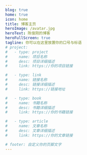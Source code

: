 ```yaml
---
blog: true
home: true
icon: home
title: 博客主页
heroImage: /avatar.jpg
heroText: 陈俊刚的博客
heroFullScreen: true
tagline: 你可以在这里放置你的口号与标语
# project:
#   - type: project
#     name: 项目名称
#     desc: 项目详细描述
#     link: https://你的项目链接

#   - type: link
#     name: 链接名称
#     desc: 链接详细描述
#     link: https://链接地址

#   - type: book
#     name: 书籍名称
#     desc: 书籍详细描述
#     link: https://你的书籍链接

#   - type: article
#     name: 文章名称
#     desc: 文章详细描述
#     link: https://你的文章链接

# footer: 自定义你的页脚文字
---
```

